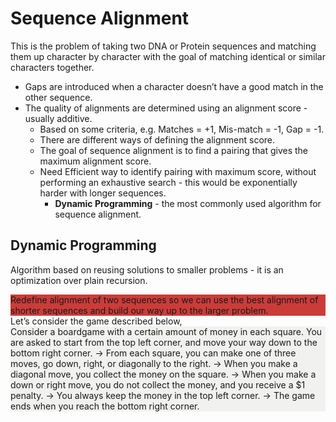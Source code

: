 # Sequence Alignment

This is the problem of taking two DNA or Protein sequences and matching them up character by character with the goal of matching identical or similar characters together.

- Gaps are introduced when a character doesn’t have a good match in the other sequence.
- The quality of alignments are determined using an alignment score - usually additive.
    - Based on some criteria, e.g. Matches = +1, Mis-match = -1, Gap = -1.
    - There are different ways of defining the alignment score.
    - The goal of sequence alignment is to find a pairing that gives the maximum alignment score.
    - Need Efficient way to identify pairing with maximum score, without performing an exhaustive search - this would be exponentially harder with longer sequences.
        - **Dynamic Programming** - the most commonly used algorithm for sequence alignment.

## Dynamic Programming

Algorithm based on reusing solutions to smaller problems - it is an optimization over plain recursion.

<div style="background-color:#cb3c39">
Redefine alignment of two sequences so we can use the best alignment of shorter sequences and build our way up to the larger problem.
</div>
Let’s consider the game described below,
<div style="background-color:#f1f1ef">
Consider a boardgame with a certain amount of money in each square. You are asked to start from the top left corner, and move your way down to the bottom right corner.
→ From each square, you can make one of three moves, go down, right, or diagonally to the right.
→ When you make a diagonal move, you collect the money on the square.
→ When you make a down or right move, you do not collect the money, and you receive a $1 penalty.
→ You always keep the money in the top left corner.
→ The game ends when you reach the bottom right corner.
</div>